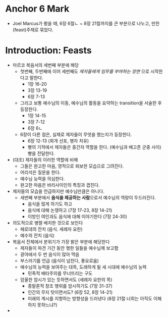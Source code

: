 # Anchor 6 Mark
* Joel Marcus가 봤을 때, 6장 6절ㄴ ~ 8장 21절까지를 큰 부분으로 나누고, 만찬(feast)주제로 묶었다.

# Introduction: Feasts
- 마르코 복음서의 세번째 부분에 해당
	- 첫번째, 두번째에 이어 세번째도 _제자들에게 임무를 부여하는 장면_ 으로 시작한다고 말한다.
		- 1장 16-20
		- 3장 13-19
		- 6장 7-13
	- 그리고 보통 예수님의 이동, 예수님의 활동을 요약하는 transition을 서술한 후 등장한다.
		- 1장 14-15
		- 3장 7-12
		- 6장 6ㄴ
	- 6장이 다른 점은, 실제로 제자들이 무엇을 했는지가 등장한다.
		- 6장 12-13 (회개 선포, 병자 치유)
		- 빵의 기적에서 제자들은 중간자 역할을 한다. (예수님과 배고픈 군중 사이) 빵을 전달한다.
- (대조) 제자들의 이러한 역할에 비해
	- 그들은 완고한 마음, 영적으로 퇴보한 모습으로 그려진다.
	- 어리석은 질문을 한다.
	- 예수님 능력을 의심한다.
	- 완고한 마음은 바리사이인의 특징과 겹친다.
- 제자들의 모습을 언급하지만 예수님만큼은 아니다.
	- 세번째 부분에서 **음식을 제공하는 사람**으로서 예수님의 역량이 두드러진다.
		- 음식을 많게 하기도 하고
		- 음식에 대해 논쟁하고 (7장 17-23, 8장 14-21)
		- 이방인 여인과도 음식에 대해 이야기한다 (7장 24-30)
- 의도적으로 병렬 배치한 것으로 보인다
	- 헤로데의 잔치 (음식. 세례자 요한)
	- 예수의 잔치 (음식)  
- 복음서 전체에서 분위기가 가장 밝은 부분에 해당한다
	- 제자들이 파견 기간 동안 행한 일들을 예수님께 보고함
	- 광야에서 두 번 음식이 많아 먹음
	- 부스러기를 언급 (음식이 넘친다, 풍요로움)
	- 예수님의 능력을 보여주는 대목, 도래하게 될 새 시대에 예수님의 능력
		- 민족적 배타주의를 무너뜨리는 구도
	- 암울한 암시가 있는 듯하면서도 (세례자 요한의 목)
		- 종말론적 창조 행위를 암시하기도 (7장 31-37)
		- 인간의 무지 탓이면서도? (6장 52, 8장 14-21)
		- 미래의 계시를 지향하는 방향성을 드러낸다 (8장 21절 너희는 아직도 이해하지 못하느냐?)
- 